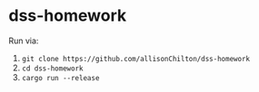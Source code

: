 # dss-homework

Run via:

1. `git clone https://github.com/allisonChilton/dss-homework`
2. `cd dss-homework`
3. `cargo run --release`

